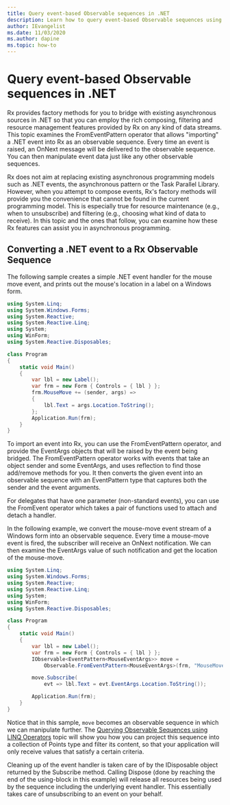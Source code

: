 ```yaml
---
title: Query event-based Observable sequences in .NET
description: Learn how to query event-based Observable sequences using Reactive Extensions in .NET.
author: IEvangelist
ms.date: 11/03/2020
ms.author: dapine
ms.topic: how-to
---
```


# Query event-based Observable sequences in .NET

Rx provides factory methods for you to bridge with existing asynchronous sources in .NET so that you can employ the rich composing, filtering and resource management features provided by Rx on any kind of data streams. This topic examines the FromEventPattern operator that allows "importing" a .NET event into Rx as an observable sequence. Every time an event is raised, an OnNext message will be delivered to the observable sequence. You can then manipulate event data just like any other observable sequences.

Rx does not aim at replacing existing asynchronous programming models such as .NET events, the asynchronous pattern or the Task Parallel Library. However, when you attempt to compose events, Rx's factory methods will provide you the convenience that cannot be found in the current programming model. This is especially true for resource maintenance (e.g., when to unsubscribe) and filtering (e.g., choosing what kind of data to receive). In this topic and the ones that follow, you can examine how these Rx features can assist you in asynchronous programming.

## Converting a .NET event to a Rx Observable Sequence

The following sample creates a simple .NET event handler for the mouse move event, and prints out the mouse's location in a label on a Windows form.

```csharp
using System.Linq;
using System.Windows.Forms;
using System.Reactive;
using System.Reactive.Linq;
using System;
using WinForm;
using System.Reactive.Disposables;

class Program
{
    static void Main()
    {
        var lbl = new Label();
        var frm = new Form { Controls = { lbl } };
        frm.MouseMove += (sender, args) =>
        {
            lbl.Text = args.Location.ToString();
        };
        Application.Run(frm);
    }
}
```

To import an event into Rx, you can use the FromEventPattern operator, and provide the EventArgs objects that will be raised by the event being bridged. The FromEventPattern operator works with events that take an object sender and some EventArgs, and uses reflection to find those add/remove methods for you. It then converts the given event into an observable sequence with an EventPattern type that captures both the sender and the event arguments.

For delegates that have one parameter (non-standard events), you can use the FromEvent operator which takes a pair of functions used to attach and detach a handler.

In the following example, we convert the mouse-move event stream of a Windows form into an observable sequence. Every time a mouse-move event is fired, the subscriber will receive an OnNext notification. We can then examine the EventArgs value of such notification and get the location of the mouse-move.

```csharp
using System.Linq;
using System.Windows.Forms;
using System.Reactive;
using System.Reactive.Linq;
using System;
using WinForm;
using System.Reactive.Disposables;

class Program
{
    static void Main()
    {
        var lbl = new Label();
        var frm = new Form { Controls = { lbl } };
        IObservable<EventPattern<MouseEventArgs>> move =
            Observable.FromEventPattern<MouseEventArgs>(frm, "MouseMove");

        move.Subscribe(
            evt => lbl.Text = evt.EventArgs.Location.ToString());

        Application.Run(frm);
    }
}
```

Notice that in this sample, `move` becomes an observable sequence in which we can manipulate further. The [Querying Observable Sequences using LINQ Operators](hh242983\(v=vs.103\).md) topic will show you how you can project this sequence into a collection of Points type and filter its content, so that your application will only receive values that satisfy a certain criteria.

Cleaning up of the event handler is taken care of by the IDisposable object returned by the Subscribe method. Calling Dispose (done by reaching the end of the using-block in this example) will release all resources being used by the sequence including the underlying event handler. This essentially takes care of unsubscribing to an event on your behalf.
